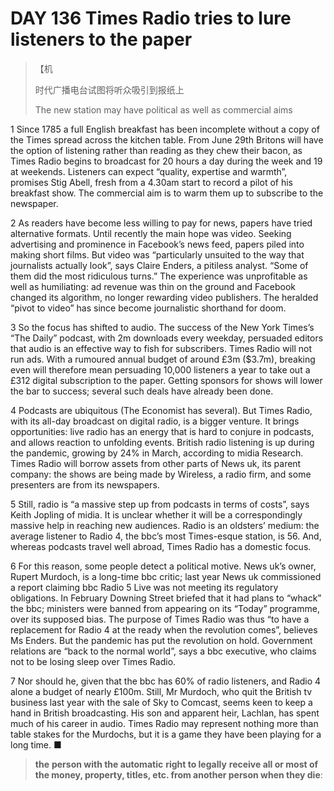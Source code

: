 # DAY 136 Times Radio tries to lure listeners to the paper
> 【机
 > 
> 时代广播电台试图将听众吸引到报纸上
 > 
> The new station may have political as well as commercial aims
 > 

1 Since 1785 a full English breakfast has been incomplete without a copy of the Times spread across the kitchen table. From June 29th Britons will have the option of listening rather than reading as they chew their bacon, as Times Radio begins to broadcast for 20 hours a day during the week and 19 at weekends. Listeners can expect “quality, expertise and warmth”, promises Stig Abell, fresh from a 4.30am start to record a pilot of his breakfast show. The commercial aim is to warm them up to subscribe to the newspaper.

2 As readers have become less willing to pay for news, papers have tried alternative formats. Until recently the main hope was video. Seeking advertising and prominence in Facebook’s news feed, papers piled into making short films. But video was “particularly unsuited to the way that journalists actually look”, says Claire Enders, a pitiless analyst. “Some of them did the most ridiculous turns.” The experience was unprofitable as well as humiliating: ad revenue was thin on the ground and Facebook changed its algorithm, no longer rewarding video publishers. The heralded “pivot to video” has since become journalistic shorthand for doom.

3 So the focus has shifted to audio. The success of the New York Times’s “The Daily” podcast, with 2m downloads every weekday, persuaded editors that audio is an effective way to fish for subscribers. Times Radio will not run ads. With a rumoured annual budget of around £3m ($3.7m), breaking even will therefore mean persuading 10,000 listeners a year to take out a £312 digital subscription to the paper. Getting sponsors for shows will lower the bar to success; several such deals have already been done.

4 Podcasts are ubiquitous (The Economist has several). But Times Radio, with its all-day broadcast on digital radio, is a bigger venture. It brings opportunities: live radio has an energy that is hard to conjure in podcasts, and allows reaction to unfolding events. British radio listening is up during the pandemic, growing by 24% in March, according to midia Research. Times Radio will borrow assets from other parts of News uk, its parent company: the shows are being made by Wireless, a radio firm, and some presenters are from its newspapers.

5 Still, radio is “a massive step up from podcasts in terms of costs”, says Keith Jopling of midia. It is unclear whether it will be a correspondingly massive help in reaching new audiences. Radio is an oldsters’ medium: the average listener to Radio 4, the bbc’s most Times-esque station, is 56. And, whereas podcasts travel well abroad, Times Radio has a domestic focus.

6 For this reason, some people detect a political motive. News uk’s owner, Rupert Murdoch, is a long-time bbc critic; last year News uk commissioned a report claiming bbc Radio 5 Live was not meeting its regulatory obligations. In February Downing Street briefed that it had plans to “whack” the bbc; ministers were banned from appearing on its “Today” programme, over its supposed bias. The purpose of Times Radio was thus “to have a replacement for Radio 4 at the ready when the revolution comes”, believes Ms Enders. But the pandemic has put the revolution on hold. Government relations are “back to the normal world”, says a bbc executive, who claims not to be losing sleep over Times Radio.

7 Nor should he, given that the bbc has 60% of radio listeners, and Radio 4 alone a budget of nearly £100m. Still, Mr Murdoch, who quit the British tv business last year with the sale of Sky to Comcast, seems keen to keep a hand in British broadcasting. His son and apparent heir, Lachlan, has spent much of his career in audio. Times Radio may represent nothing more than table stakes for the Murdochs, but it is a game they have been playing for a long time. ■

> **the** **person with the automatic** **right to legally** **receive all or most of the money, property, titles, etc. from another person when they die**:
>

